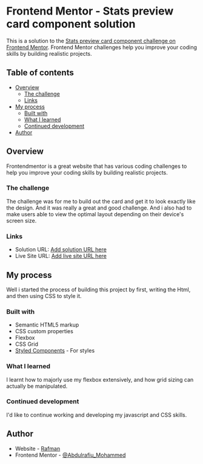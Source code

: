 # Frontend Mentor - Stats preview card component solution

This is a solution to the [Stats preview card component challenge on Frontend Mentor](https://www.frontendmentor.io/challenges/stats-preview-card-component-8JqbgoU62). Frontend Mentor challenges help you improve your coding skills by building realistic projects. 

## Table of contents

- [Overview](#overview)
  - [The challenge](#the-challenge)
  - [Links](#links)
- [My process](#my-process)
  - [Built with](#built-with)
  - [What I learned](#what-i-learned)
  - [Continued development](#continued-development)
- [Author](#author)


## Overview

Frontendmentor is a great website that has various coding challenges to help you improve your coding skills by building realistic projects.

### The challenge

The challenge was for me to build out the card and get it to look exactly like the design. And it was really a great and good challenge. 
And i also had to make users able to view the optimal layout depending on their device's screen size.

### Links

- Solution URL: [Add solution URL here](https://your-solution-url.com)
- Live Site URL: [Add live site URL here](https://your-live-site-url.com)

## My process

Well i started the process of building this project by first, writing the Html, and then using CSS to style it.

### Built with

- Semantic HTML5 markup
- CSS custom properties
- Flexbox
- CSS Grid
- [Styled Components](https://styled-components.com/) - For styles

### What I learned

I learnt how to majorly use my flexbox extensively, and how grid sizing can actually be manipulated.

### Continued development

I'd like to continue working and developing my javascript and CSS skills.

## Author

- Website - [Rafman](https://github.com/Rafman0/stats-preview-component-card
)
- Frontend Mentor - [@Abdulrafiu_Mohammed](https://www.frontendmentor.io/profile/Abdulrafiu_Mohammed)
